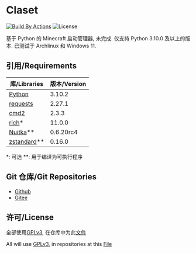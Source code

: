 # Claset

[![Build By Actions](https://github.com/Puqns67/Claset/actions/workflows/Build.yaml/badge.svg)](https://github.com/Puqns67/Claset/actions/workflows/Build.yaml) ![License](https://img.shields.io/github/license/Puqns67/Claset?label=License)

基于 Python 的 Minecraft 启动管理器, 未完成.
仅支持 Python 3.10.0 及以上的版本.
已测试于 Archlinux 和 Windows 11.

## 引用/Requirements

| 库/Libraries                                              | 版本/Version |
|-----------------------------------------------------------|-------------|
|[Python](https://github.com/python/cpython)                |3.10.2       |
|[requests](https://github.com/psf/requests)                |2.27.1       |
|[cmd2](https://github.com/python-cmd2/cmd2)                |2.3.3        |
|[rich](https://github.com/Textualize/rich)*                |11.0.0       |
|[Nuitka](https://github.com/Nuitka/Nuitka)**               |0.6.20rc4    |
|[zstandard](https://github.com/indygreg/python-zstandard)**|0.16.0       |
*: 可选
**: 用于编译为可执行程序

## Git 仓库/Git Repositories

* [Github](https://github.com/Puqns67/Claset)
* [Gitee](https://gitee.com/puqns67/Claset)

## 许可/License

全部使用[GPLv3](https://www.gnu.org/licenses/gpl-3.0.txt), 在仓库中为此[文件](./LICENSE)

All will use [GPLv3](https://www.gnu.org/licenses/gpl-3.0.txt), in repositories at this [File](./LICENSE)
